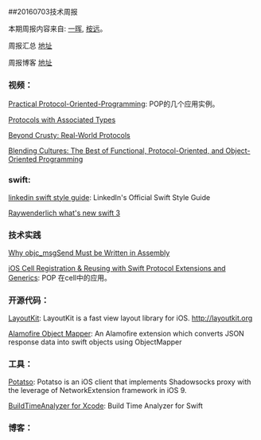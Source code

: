 
##20160703技术周报

本期周报内容来自: [一晖](https://github.com/wgyihui), [桉远](https://github.com/AnYuan)。

周报汇总 [地址](https://github.com/BaiduHiDeviOS/iOS-Tech-Weekly)

周报博客 [地址](http://baiduhidevios.github.io/)


### 视频：

[Practical Protocol-Oriented-Programming](https://realm.io/news/appbuilders-natasha-muraschev-practical-protocol-oriented-programming/): POP的几个应用实例。

[Protocols with Associated Types](https://www.youtube.com/watch?v=XWoNjiSPqI8)

[Beyond Crusty: Real-World Protocols](http://www.thedotpost.com/2016/01/rob-napier-beyond-crusty-real-world-protocols)

[Blending Cultures: The Best of Functional, Protocol-Oriented, and Object-Oriented Programming](https://realm.io/news/tryswift-daniel-steinberg-blending-cultures/)

### swift:

[linkedin swift style guide](https://github.com/linkedin/swift-style-guide): LinkedIn's Official Swift Style Guide

[Raywenderlich what's new swift 3](https://www.raywenderlich.com/135655/whats-new-swift-3)

### 技术实践

[Why objc_msgSend Must be Written in Assembly](http://arigrant.com/blog/2014/2/12/why-objcmsgsend-must-be-written-in-assembly)

[iOS Cell Registration & Reusing with Swift Protocol Extensions and Generics](https://medium.com/@gonzalezreal/ios-cell-registration-reusing-with-swift-protocol-extensions-and-generics-c5ac4fb5b75e#.khllyilga): POP 在cell中的应用。


### 开源代码：

[LayoutKit](https://github.com/linkedin/LayoutKit): LayoutKit is a fast view layout library for iOS. http://layoutkit.org

[Alamofire Object Mapper](https://github.com/tristanhimmelman/AlamofireObjectMapper): An Alamofire extension which converts JSON response data into swift objects using ObjectMapper

### 工具：
[Potatso](https://github.com/shadowsocks/Potatso-iOS): Potatso is an iOS client that implements Shadowsocks proxy with the leverage of NetworkExtension framework in iOS 9.

[BuildTimeAnalyzer for Xcode](https://github.com/RobertGummesson/BuildTimeAnalyzer-for-Xcode): Build Time Analyzer for Swift


### 博客：
